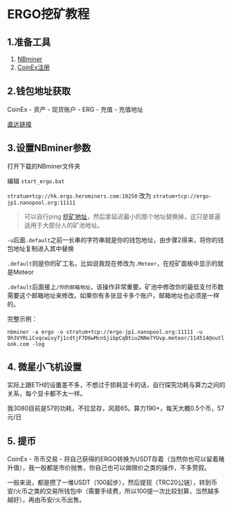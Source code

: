 # ERGO挖矿教程

## 1.准备工具

1. [NBminer](https://github.com/NebuTech/NBMiner/releases/download/v39.1/NBMiner_39.1_Win.zip)
2. [CoinEx注册](https://www.coinex.com/)

## 2.钱包地址获取

CoinEx - 资产 - 现货账户 - ERG - 充值 - 充值地址

[直达链接](https://www.coinex.com/asset/deposit?type=ERG)

## 3.设置NBminer参数

打开下载的NBminer文件夹

编辑 `start_ergo.bat`

`stratum+tcp://hk.ergo.herominers.com:10250` 改为  `stratum+tcp://ergo-jp1.nanopool.org:11111`

> 可以自行ping [挖矿地址](https://ergo.nanopool.org/)，然后拿延迟最小的那个地址替换掉，这只是普遍适用于大部分人的矿池地址。

`-u`后面`.default`之前一长串的字符串就是你的钱包地址，由步骤2得来，将你的钱包地址复制进入其中替换

`.default`则是你的矿工名，比如说我现在修改为`.Meteor`，在挖矿面板中显示的就是Meteor

`.default`后面接上`/你的邮箱地址`，该操作非常重要。矿池中修改你的最低支付币数需要这个邮箱地址来修改。如果你有多张显卡多个账户，邮箱地址也必须是一样的。

完整示例：

`nbminer -a ergo -o stratum+tcp://ergo-jp1.nanopool.org:11111 -u 9h3VYRLiCvqcwivy7j1cdtjF7D6wMcnSjibpCqBtiu2NNe7YUvp.meteor/114514@outlook.com -log`

## 4. 微星小飞机设置

实际上跟ETH的设置差不多，不想过于损耗显卡的话，自行探究功耗与算力之间的关系，每个显卡都不太一样。

我3080目前是57的功耗，不拉显存，风扇65。算力190+，每天大概0.5个币，57元/日

## 5. 提币

CoinEx - 币币交易 - 将自己获得的ERGO转换为USDT存着（当然你也可以留着赌升值），我一般都是市价抛售，你自己也可以做限价之类的操作，不多赘叙。

一般来说，都是攒了一堆USDT（100起步），然后提现（TRC20公链），转到币安/火币之类的交易所钱包中（需要手续费，所以100提一次比较划算，当然越多越好），再由币安/火币出售。

